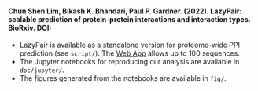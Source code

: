 #### Chun Shen Lim, Bikash K. Bhandari, Paul P. Gardner. (2022). LazyPair: scalable prediction of protein-protein interactions and interaction types. BioRxiv. DOI:

- LazyPair is available as a standalone version for proteome-wide PPI prediction (see ```script/```). The [Web App](https://tisigner.com/lazypair/) allows up to 100 sequences.
- The Jupyter notebooks for reproducing our analysis are available in ```doc/jupyter/```.
- The figures generated from the notebooks are available in ```fig/```.
